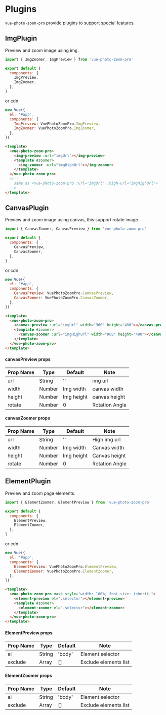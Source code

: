 # Plugins

`vue-photo-zoom-pro` provide plugins to support special features.

## ImgPlugin

Preview and zoom image using img.

```js
import { ImgZoomer, ImgPreview } from 'vue-photo-zoom-pro'

export default {
  components: {
    ImgPreview,
    ImgZoomer,
  },
}
```

or cdn

```js
new Vue({
  el: '#app',
  components: {
    ImgPreview: VuePhotoZoomPro.ImgPreview,
    ImgZoomer: VuePhotoZoomPro.ImgZoomer,
  },
})
```

```html
<template>
  <vue-photo-zoom-pro>
    <img-preview :url="imgUrl"></img-preview>
    <template #zoomer>
      <img-zoomer :url="imgHighUrl"></img-zoomer>
    </template>
  </vue-photo-zoom-pro>
  <!-- 
    same as <vue-photo-zoom-pro :url="imgUrl" :high-url="imgHighUrl">
  -->
</template>
```

## CanvasPlugin

Preview and zoom image using canvas, this support rotate image.

```js
import { CanvasZoomer, CanvasPreview } from 'vue-photo-zoom-pro'

export default {
  components: {
    CanvasPreview,
    CanvasZoomer,
  },
}
```

or cdn

```js
new Vue({
  el: '#app',
  components: {
    CanvasPreview: VuePhotoZoomPro.CanvasPreview,
    CanvasZoomer: VuePhotoZoomPro.CanvasZoomer,
  },
})
```

```html
<template>
  <vue-photo-zoom-pro>
    <canvas-preview :url="imgUrl" width="960" height="480"></canvas-preview>
    <template #zoomer>
      <canvas-zoomer :url="imgHighUrl" width="960" height="480"></canvas-zoomer>
    </template>
  </vue-photo-zoom-pro>
</template>
```

#### canvasPreview props

| Prop Name | Type   | Default    | Note           |
| --------- | ------ | ---------- | -------------- |
| url       | String | ''         | img url        |
| width     | Number | Img width  | canvas width   |
| height    | Number | Img height | canvas height  |
| rotate    | Number | 0          | Rotation Angle |

#### canvasZoomer props

| Prop Name | Type   | Default    | Note           |
| --------- | ------ | ---------- | -------------- |
| url       | String | ''         | High img url   |
| width     | Number | Img width  | Canvas width   |
| height    | Number | Img height | Canvas height  |
| rotate    | Number | 0          | Rotation Angle |

## ElementPlugin

Preview and zoom page elements.

```js
import { ElementZoomer, ElementPreview } from 'vue-photo-zoom-pro'

export default {
  components: {
    ElementPreview,
    ElementZoomer,
  },
}
```

or cdn

```js
new Vue({
  el: '#app',
  components: {
    ElementPreview: VuePhotoZoomPro.ElementPreview,
    ElementZoomer: VuePhotoZoomPro.ElementZoomer,
  },
})
```

```html
<template>
  <vue-photo-zoom-pro mask style="width: 100%; font-size: inherit;">
    <element-preview el=".selector"></element-preview>
    <template #zoomer>
      <element-zoomer el=".selector"></element-zoomer>
    </template>
  </vue-photo-zoom-pro>
</template>
```

#### ElementPreview props

| Prop Name | Type   | Default | Note           |
| --------- | ------ | ------- | -------------- |
| el        | String | 'body'  | Element selector |
| exclude   | Array  |  []     | Exclude elements list |

#### ElementZoomer props

| Prop Name | Type   | Default | Note           |
| --------- | ------ | ------- | -------------- |
| el        | String | 'body'  | Element selector |
| exclude   | Array  |  []     | Exclude elements list |
